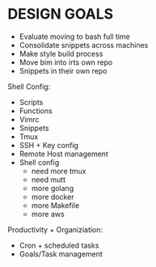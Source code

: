 DESIGN GOALS
===


- Evaluate moving to bash full time
- Consolidate snippets across machines
- Make style build process
- Move bim into irts own repo
- Snippets in their own repo


Shell Config:

  - Scripts
  - Functions
  - Vimrc
  - Snippets
  - Tmux
  - SSH + Key config
  - Remote Host management
  - Shell config
    * need more tmux
    * need mutt
    * more golang
    * more docker
    * more Makefile
    * more aws

Productivity + Organiziation:

  - Cron + scheduled tasks
  - Goals/Task management
